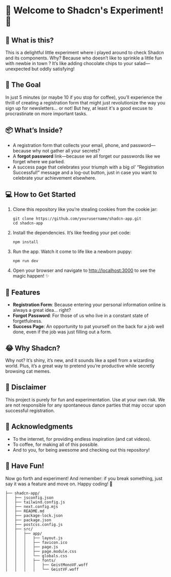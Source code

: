 

# 🎉 Welcome to Shadcn's Experiment! 🚀

## 🥳 What is this?
This is a delightful little experiment where i played around to check Shadcn and its components. Why? Because who doesn’t like to sprinkle a little fun with newbie in town ? It’s like adding chocolate chips to your salad—unexpected but oddly satisfying!

## 🎯 The Goal
In just 5 minutes (or maybe 10 if you stop for coffee), you’ll experience the thrill of creating a registration form that might just revolutionize the way you sign up for newsletters... or not! But hey, at least it's a good excuse to procrastinate on more important tasks.

## 📦 What’s Inside?
- A registration form that collects your email, phone, and password—because why not gather all your secrets?
- A **forgot password** link—because we all forget our passwords like we forget where we parked.
- A success page that celebrates your triumph with a big ol’ “Registration Successful!” message and a log-out button, just in case you want to celebrate your achievement elsewhere.

## 💻 How to Get Started
1. Clone this repository like you’re stealing cookies from the cookie jar:
   ```
   git clone https://github.com/yourusername/shadcn-app.git
   cd shadcn-app
   ```
2.	Install the dependencies. It’s like feeding your pet code:
    ```
    npm install
    ```
3. 	Run the app. Watch it come to life like a newborn puppy:
    ```
    npm run dev
    ```
4. Open your browser and navigate to [http://localhost:3000](http://localhost:3000) to see the magic happen! ✨

## 🎉 Features

- **Registration Form**: Because entering your personal information online is always a great idea… right?
- **Forgot Password**: For those of us who live in a constant state of forgetfulness.
- **Success Page**: An opportunity to pat yourself on the back for a job well done, even if the job was just filling out a form.

## 😂 Why Shadcn?

Why not? It’s shiny, it’s new, and it sounds like a spell from a wizarding world. Plus, it’s a great way to pretend you’re productive while secretly browsing cat memes.

## 🎈 Disclaimer

This project is purely for fun and experimentation. Use at your own risk. We are not responsible for any spontaneous dance parties that may occur upon successful registration.

## 🙌 Acknowledgments

- To the internet, for providing endless inspiration (and cat videos).
- To coffee, for making all of this possible.
- And to you, for being awesome and checking out this repository!

## 🤔 Have Fun!

Now go forth and experiment! And remember: if you break something, just say it was a feature and move on. Happy coding! 🎈

```
├── shadcn-app/
│   ├── jsconfig.json
│   ├── tailwind.config.js
│   ├── next.config.mjs
│   ├── README.md
│   ├── package-lock.json
│   ├── package.json
│   ├── postcss.config.js
│   ├── src/
│   │   ├── app/
│   │   │   ├── layout.js
│   │   │   ├── favicon.ico
│   │   │   ├── page.js
│   │   │   ├── page.module.css
│   │   │   └── globals.css
│   │   │   ├── fonts/
│   │   │   │   ├── GeistMonoVF.woff
│   │   │   │   └── GeistVF.woff

```
